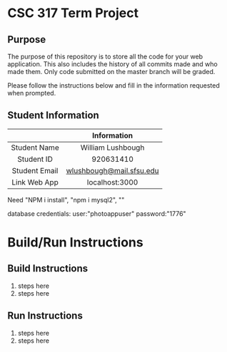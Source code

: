 # CSC 317 Term Project

## Purpose

The purpose of this repository is to store all the code for your web application. This also includes the history of all commits made and who made them. Only code submitted on the master branch will be graded.

Please follow the instructions below and fill in the information requested when prompted.

## Student Information

|               | Information   |
|:-------------:|:-------------:|
| Student Name  | William Lushbough     |
| Student ID    | 920631410       |
| Student Email | wlushbough@mail.sfsu.edu    |
| Link Web App | localhost:3000    |

Need "NPM i install", "npm i mysql2", ""

database credentials:
user:"photoappuser"
password:"1776"


# Build/Run Instructions

## Build Instructions
1. steps here
2. steps here

## Run Instructions
1. steps here
2. steps here 